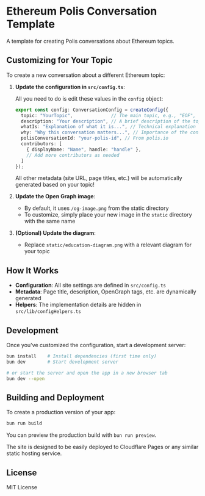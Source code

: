 # Ethereum Polis Conversation Template

A template for creating Polis conversations about Ethereum topics.

## Customizing for Your Topic

To create a new conversation about a different Ethereum topic:

1. **Update the configuration in `src/config.ts`**:
   
   All you need to do is edit these values in the `config` object:
   
   ```typescript
   export const config: ConversationConfig = createConfig({
     topic: "YourTopic",              // The main topic, e.g., "EOF", "EIP-4844"
     description: "Your description", // A brief description of the topic
     whatIs: "Explanation of what it is...", // Technical explanation
     why: "Why this conversation matters...", // Importance of the conversation
     polisConversationId: "your-polis-id", // From polis.io
     contributors: [
       { displayName: "Name", handle: "handle" },
       // Add more contributors as needed
     ]
   });
   ```
   
   All other metadata (site URL, page titles, etc.) will be automatically generated based on your topic!

2. **Update the Open Graph image**:
   - By default, it uses `/og-image.png` from the static directory
   - To customize, simply place your new image in the `static` directory with the same name

3. **(Optional) Update the diagram**:
   - Replace `static/education-diagram.png` with a relevant diagram for your topic

## How It Works

- **Configuration**: All site settings are defined in `src/config.ts`
- **Metadata**: Page title, description, OpenGraph tags, etc. are dynamically generated
- **Helpers**: The implementation details are hidden in `src/lib/configHelpers.ts`

## Development

Once you've customized the configuration, start a development server:

```bash
bun install    # Install dependencies (first time only)
bun dev        # Start development server

# or start the server and open the app in a new browser tab
bun dev --open
```

## Building and Deployment

To create a production version of your app:

```bash
bun run build
```

You can preview the production build with `bun run preview`.

The site is designed to be easily deployed to Cloudflare Pages or any similar static hosting service.

## License

MIT License
